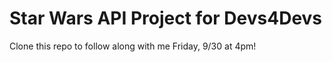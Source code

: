 # Star Wars API Project for Devs4Devs

Clone this repo to follow along with me Friday, 9/30 at 4pm!
